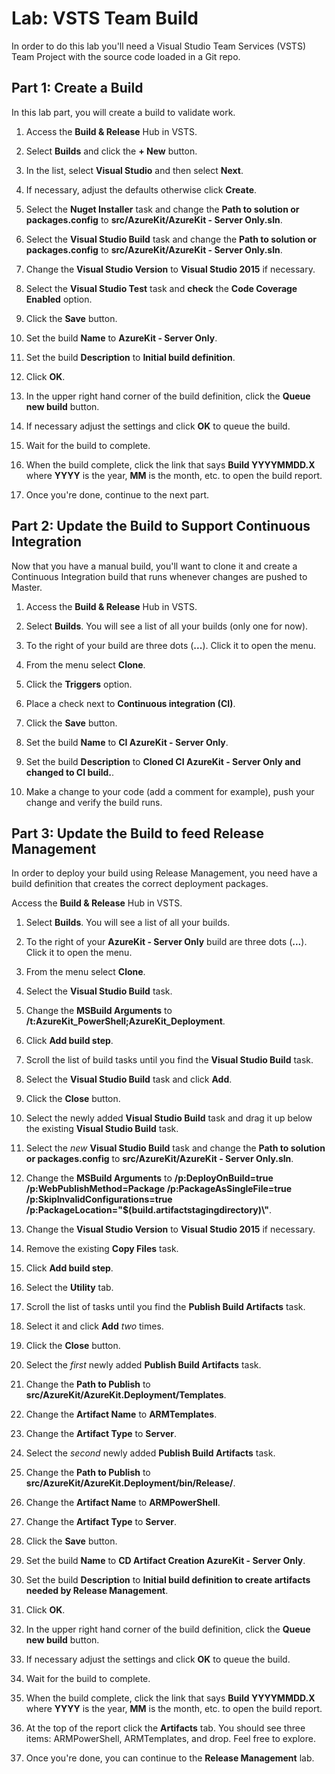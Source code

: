 # Lab: VSTS Team Build

In order to do this lab you'll need a Visual Studio Team Services (VSTS) Team Project with the source code loaded in a Git repo.

## Part 1: Create a Build

In this lab part, you will create a build to validate work.

1.	Access the **Build & Release** Hub in VSTS.

1.	Select **Builds** and click the **+ New** button.

1.	In the list, select **Visual Studio** and then select **Next**.

1.	If necessary, adjust the defaults otherwise click **Create**.

1.	Select the **Nuget Installer** task and change the **Path to solution or packages.config** to **src/AzureKit/AzureKit - Server Only.sln**.

1.	Select the **Visual Studio Build** task and change the **Path to solution or packages.config** to **src/AzureKit/AzureKit - Server Only.sln**.

1.	Change the **Visual Studio Version** to **Visual Studio 2015** if necessary.
	
1.	Select the **Visual Studio Test** task and **check** the **Code Coverage Enabled** option.

1.	Click the **Save** button.

1.	Set the build **Name** to **AzureKit - Server Only**.
	
1.	Set the build **Description** to **Initial build definition**.
	
1.	Click **OK**.

1.	In the upper right hand corner of the build definition, click the **Queue new build** button.
	
1.	If necessary adjust the settings and click **OK** to queue the build.
	
1.	Wait for the build to complete. 

1.	When the build complete, click the link that says **Build YYYYMMDD.X** where **YYYY** is the year, **MM** is the month, etc. to open the build report.

1.	Once you're done, continue to the next part.

## Part 2: Update the Build to Support Continuous Integration

Now that you have a manual build, you'll want to clone it and create a Continuous Integration build that runs whenever changes are pushed to Master.

1.	Access the **Build & Release** Hub in VSTS.

1.	Select **Builds**. You will see a list of all your builds (only one for now).
	
1.	To the right of your build are three dots (**...**). Click it to open the menu.

1.	From the menu select **Clone**.
	
1.	Click the **Triggers** option.
	
1.	Place a check next to **Continuous integration (CI)**. 

1.	Click the **Save** button.

1.	Set the build **Name** to **CI AzureKit - Server Only**.
	
1.	Set the build **Description** to **Cloned CI AzureKit - Server Only and changed to CI build.**.
	
1.	Make a change to your code (add a comment for example), push your change and verify the build runs.

## Part 3: Update the Build to feed Release Management

In order to deploy your build using Release Management, you need have a build definition that creates the correct deployment packages.

Access the **Build & Release** Hub in VSTS.

1.	Select **Builds**. You will see a list of all your builds.
	
1.	To the right of your **AzureKit - Server Only** build are three dots (**...**). Click it to open the menu.

1.	From the menu select **Clone**.
	
1.	Select the **Visual Studio Build** task.

1.	Change the **MSBuild Arguments** to **/t:AzureKit_PowerShell;AzureKit_Deployment**.

1.	Click **Add build step**.

1.  Scroll the list of build tasks until you find the **Visual Studio Build** task. 

1.	Select the **Visual Studio Build** task and click **Add**.

1.	Click the **Close** button.

1.	Select the newly added **Visual Studio Build** task and drag it up below the existing **Visual Studio Build** task.

1.	Select the *new* **Visual Studio Build** task and change the **Path to solution or packages.config** to **src/AzureKit/AzureKit - Server Only.sln**.

1.	Change the **MSBuild Arguments** to **/p:DeployOnBuild=true /p:WebPublishMethod=Package /p:PackageAsSingleFile=true /p:SkipInvalidConfigurations=true /p:PackageLocation="$(build.artifactstagingdirectory)\\"**.
	
1.	Change the **Visual Studio Version** to **Visual Studio 2015** if necessary.
	
1.	Remove the existing **Copy Files** task.
	
1.	Click **Add build step**.

1.	Select the **Utility** tab.

1.  Scroll the list of tasks until you find the **Publish Build Artifacts** task. 

1.	Select it and click **Add** *two* times.

1.	Click the **Close** button.

1.	Select the *first* newly added **Publish Build Artifacts** task.
	
1.	Change the **Path to Publish** to **src/AzureKit/AzureKit.Deployment/Templates**.

1.	Change the **Artifact Name** to **ARMTemplates**.

1.	Change the **Artifact Type** to **Server**.
	
1.	Select the *second* newly added **Publish Build Artifacts** task.
	
1.	Change the **Path to Publish** to **src/AzureKit/AzureKit.Deployment/bin/Release/**.

1.	Change the **Artifact Name** to **ARMPowerShell**.

1.	Change the **Artifact Type** to **Server**.

1.	Click the **Save** button.

1.	Set the build **Name** to **CD Artifact Creation AzureKit - Server Only**.
	
1.	Set the build **Description** to **Initial build definition to create artifacts needed by Release Management**.
	
1.	Click **OK**.

1.	In the upper right hand corner of the build definition, click the **Queue new build** button.
	
1.	If necessary adjust the settings and click **OK** to queue the build.
	
1.	Wait for the build to complete. 

1.	When the build complete, click the link that says **Build YYYYMMDD.X** where **YYYY** is the year, **MM** is the month, etc. to open the build report.

1.	At the top of the report click the **Artifacts** tab. You should see three items: ARMPowerShell, ARMTemplates, and drop. Feel free to explore.

1.	Once you're done, you can continue to the **Release Management** lab.

